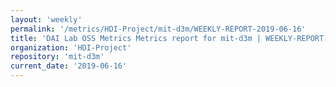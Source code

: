 ```yaml
---
layout: 'weekly'
permalink: '/metrics/HDI-Project/mit-d3m/WEEKLY-REPORT-2019-06-16'
title: 'DAI Lab OSS Metrics Metrics report for mit-d3m | WEEKLY-REPORT-2019-06-16'
organization: 'HDI-Project'
repository: 'mit-d3m'
current_date: '2019-06-16'
---
```

